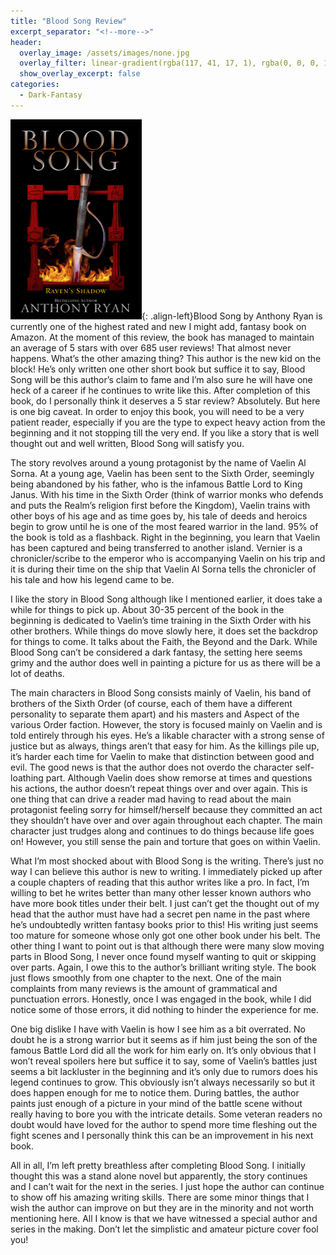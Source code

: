 ```yaml
---
title: "Blood Song Review"
excerpt_separator: "<!--more-->"
header:
  overlay_image: /assets/images/none.jpg
  overlay_filter: linear-gradient(rgba(117, 41, 17, 1), rgba(0, 0, 0, 1))
  show_overlay_excerpt: false
categories:
  - Dark-Fantasy
---
```

![blood-song-cover](/assets/images/blood-song.jpg){: .align-left}Blood Song by Anthony Ryan is currently one of the highest rated and new I might add, fantasy book on Amazon. At the moment of this review, the book has managed to maintain an average of 5 stars with over 685 user reviews! That almost never happens. What’s the other amazing thing? This author is the new kid on the block! He’s only written one other short book but suffice it to say, Blood Song will be this author’s claim to fame and I’m also sure he will have one heck of a career if he continues to write like this. After completion of this book, do I personally think it deserves a 5 star review? Absolutely. But here is one big caveat. In order to enjoy this book, you will need to be a very patient reader, especially if you are the type to expect heavy action from the beginning and it not stopping till the very end. If you like a story that is well thought out and well written, Blood Song will satisfy you.

The story revolves around a young protagonist by the name of Vaelin Al Sorna. At a young age, Vaelin has been sent to the Sixth Order, seemingly being abandoned by his father, who is the infamous Battle Lord to King Janus. With his time in the Sixth Order (think of warrior monks who defends and puts the Realm’s religion first before the Kingdom), Vaelin trains with other boys of his age and as time goes by, his tale of deeds and heroics begin to grow until he is one of the most feared warrior in the land. 95% of the book is told as a flashback. Right in the beginning, you learn that Vaelin has been captured and being transferred to another island. Vernier is a chronicler/scribe to the emperor who is accompanying Vaelin on his trip and it is during their time on the ship that Vaelin Al Sorna tells the chronicler of his tale and how his legend came to be.

I like the story in Blood Song although like I mentioned earlier, it does take a while for things to pick up. About 30-35 percent of the book in the beginning is dedicated to Vaelin’s time training in the Sixth Order with his other brothers. While things do move slowly here, it does set the backdrop for things to come. It talks about the Faith, the Beyond and the Dark. While Blood Song can’t be considered a dark fantasy, the setting here seems grimy and the author does well in painting a picture for us as there will be a lot of deaths.

The main characters in Blood Song consists mainly of Vaelin, his band of brothers of the Sixth Order (of course, each of them have a different personality to separate them apart) and his masters and Aspect of the various Order faction. However, the story is focused mainly on Vaelin and is told entirely through his eyes. He’s a likable character with a strong sense of justice but as always, things aren’t that easy for him. As the killings pile up, it’s harder each time for Vaelin to make that distinction between good and evil. The good news is that the author does not overdo the character self-loathing part. Although Vaelin does show remorse at times and questions his actions, the author doesn’t repeat things over and over again. This is one thing that can drive a reader mad having to read about the main protagonist feeling sorry for himself/herself because they committed an act they shouldn’t have over and over again throughout each chapter. The main character just trudges along and continues to do things because life goes on! However, you still sense the pain and torture that goes on within Vaelin.

What I’m most shocked about with Blood Song is the writing. There’s just no way I can believe this author is new to writing. I immediately picked up after a couple chapters of reading that this author writes like a pro. In fact, I’m willing to bet he writes better than many other lesser known authors who have more book titles under their belt. I just can’t get the thought out of my head that the author must have had a secret pen name in the past where he’s undoubtedly written fantasy books prior to this! His writing just seems too mature for someone whose only got one other book under his belt. The other thing I want to point out is that although there were many slow moving parts in Blood Song, I never once found myself wanting to quit or skipping over parts. Again, I owe this to the author’s brilliant writing style. The book just flows smoothly from one chapter to the next. One of the main complaints from many reviews is the amount of grammatical and punctuation errors. Honestly, once I was engaged in the book, while I did notice some of those errors, it did nothing to hinder the experience for me.

One big dislike I have with Vaelin is how I see him as a bit overrated. No doubt he is a strong warrior but it seems as if him just being the son of the famous Battle Lord did all the work for him early on. It’s only obvious that I won’t reveal spoilers here but suffice it to say, some of Vaelin’s battles just seems a bit lackluster in the beginning and it’s only due to rumors does his legend continues to grow. This obviously isn’t always necessarily so but it does happen enough for me to notice them. During battles, the author paints just enough of a picture in your mind of the battle scene without really having to bore you with the intricate details. Some veteran readers no doubt would have loved for the author to spend more time fleshing out the fight scenes and I personally think this can be an improvement in his next book.

All in all, I’m left pretty breathless after completing Blood Song. I initially thought this was a stand alone novel but apparently, the story continues and I can’t wait for the next in the series. I just hope the author can continue to show off his amazing writing skills. There are some minor things that I wish the author can improve on but they are in the minority and not worth mentioning here. All I know is that we have witnessed a special author and series in the making. Don’t let the simplistic and amateur picture cover fool you!